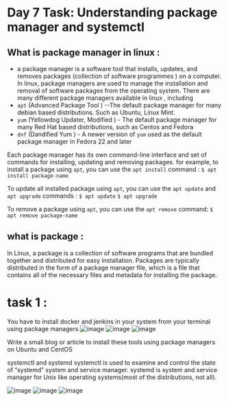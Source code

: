 # Day 7 Task: Understanding package manager and systemctl

## What is package manager in linux  :

- a package manager is a software tool that installs, updates, and removes packages (collection of software programmes ) on a computer. In linux, package managers are used to manage the installation and removal of software packages from the operating system.
There are many different package managers available in linux , including 
- `apt` (Advanced Package Tool ) --The default package manager for many debian based distributions. Such as Ubuntu, Linux Mint.
- `yum` (Yellowdog Updater, Modified ) - The default package manager for many Red Hat based distributions, such as Centos and Fedora
- `dnf` (Dandified Yum ) - A newer version of  `yum` used as the default package manager in Fedora 22 and later

Each package manager has its own command-line interface and set of commands for installing, updating and removing packages. 
for example, to install a package using `apt`, you can use the `apt install` command :
`$ apt install package-name `

To update all installed package using `apt`, you can use the `apt update` and `apt upgrade` commands :
`$ apt update`
`$ apt upgrade`

To remove a package using `apt`, you can use the `apt remove` command:
`$ apt remove package-name`

## what is package :
In Linux, a package is a collection of software programs that are bundled together and distributed for easy installation. Packages are typically distributed in the form of a package manager file, which is a file that contains all of the necessary files and metadata for installing the package.


# task 1 :

You have to install docker and jenkins in your system from your terminal using package managers
![image](https://user-images.githubusercontent.com/89054489/211150447-5a5c5fe2-2e7b-48cd-b61e-2adf9ce2197b.png)
![image](https://user-images.githubusercontent.com/89054489/211151258-2160d813-e2e2-439b-87e0-e7a5707f9b53.png)
![image](https://user-images.githubusercontent.com/89054489/211151285-62bdd9eb-16ea-411f-a881-57b40ee30fd7.png)


Write a small blog or article to install these tools using package managers on Ubuntu and CentOS

systemctl and systemd
systemctl is used to examine and control the state of “systemd” system and service manager. systemd is system and service manager for Unix like operating systems(most of the distributions, not all).

![image](https://user-images.githubusercontent.com/89054489/211152031-e8522488-eb51-424e-bd7a-1722bb71b81e.png)
![image](https://user-images.githubusercontent.com/89054489/211152743-6128bdbb-4a99-496a-bd04-f096da998d28.png)
![image](https://user-images.githubusercontent.com/89054489/211153055-9ef7f43d-bac1-44ba-b14e-95465c4079d7.png)
